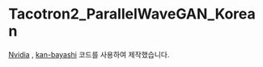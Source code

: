 # Tacotron2_ParallelWaveGAN_Korean

[Nvidia](https://github.com/NVIDIA/DeepLearningExamples) , [kan-bayashi](https://github.com/kan-bayashi/ParallelWaveGAN) 코드를 사용하여 제작했습니다.
